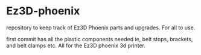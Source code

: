Ez3D-phoenix
============

repository to keep track of Ez3D Phoenix parts and upgrades. For all to use. 


first commit has all the plastic components needed ie, belt stops, brackets, and belt clamps etc. All for the Ez3D phoenix 3d printer.